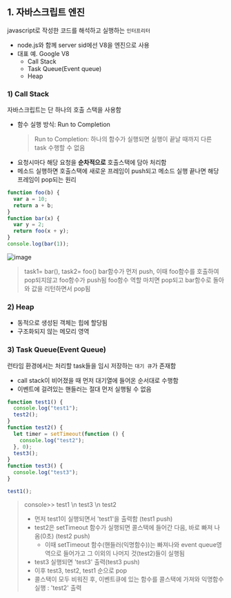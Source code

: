 ## 1. 자바스크립트 엔진

javascript로 작성한 코드를 해석하고 실행하는 `인터프리터`

- node.js와 함께 server sid에선 V8을 엔진으로 사용
- 대표 예. Google V8
  - Call Stack
  - Task Queue(Event queue)
  - Heap

### 1) Call Stack

자바스크립트는 단 하나의 호출 스택을 사용함

- 함수 실행 방식: Run to Completion
  > Run to Completion: 하나의 함수가 실행되면 실행이 끝날 때까지 다른 task 수행할 수 없음
- 요청시마다 해당 요청을 **순차적으로** 호출스택에 담아 처리함
- 메소드 실행하면 호출스택에 새로운 프레임이 push되고 메소드 실행 끝나면 해당 프레임이 pop되는 원리

```javascript
function foo(b) {
  var a = 10;
  return a + b;
}
function bar(x) {
  var y = 2;
  return foo(x + y);
}
console.log(bar(1));
```

![image](https://user-images.githubusercontent.com/44856614/102870419-55bec380-4480-11eb-9f6e-7d169a343bc9.png)

> task1= bar(), task2= foo()
> bar함수가 먼저 push, 이때 foo함수를 호출하여 pop되지않고 foo함수가 push됨
> foo함수 역할 마치면 pop되고 bar함수로 돌아와 값을 리턴하면서 pop됨

### 2) Heap

- 동적으로 생성된 객체는 힙에 할당됨
- 구조화되지 않는 메모리 영역

### 3) Task Queue(Event Queue)

런타임 환경에서는 처리할 task들을 임시 저장하는 `대기 큐`가 존재함

- call stack이 비어졌을 때 먼저 대기열에 들어온 순서대로 수행함
- 이벤트에 걸려있는 핸들러는 절대 먼저 실행될 수 없음

```javascript
function test1() {
  console.log("test1");
  test2();
}
function test2() {
  let timer = setTimeout(function () {
    console.log("test2");
  }, 0);
  test3();
}
function test3() {
  console.log("test3");
}

test1();
```

> console>> test1 \n test3 \n test2
>
> - 먼저 test1이 실행되면서 'test1'을 출력함 (test1 push)
> - test2은 setTimeout 함수가 실행되면 콜스택에 들어간 다음, 바로 빠져 나옴(0초) (test2 push)
>   - 이때 setTimeout 함수(핸들러(익명함수))는 빠져나와 event queue영역으로 들어가고 그 이외의 나머지 것(test2)들이 실행됨
> - test3 실행되면 'test3' 출력(test3 push)
> - 이후 test3, test2, test1 순으로 pop
> - 콜스택이 모두 비워진 후, 이벤트큐에 있는 함수를 콜스택에 가져와 익명함수 실행 : 'test2' 출력

